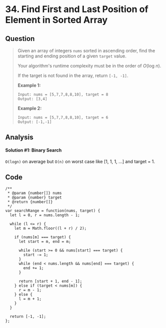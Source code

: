 # 34. Find First and Last Position of Element in Sorted Array

## Question

> Given an array of integers `nums` sorted in ascending order, find the starting and ending position of a given `target` value.
>
> Your algorithm's runtime complexity must be in the order of _O_\(log _n_\).
>
> If the target is not found in the array, return `[-1, -1]`.
>
> **Example 1:**
>
> ```text
> Input: nums = [5,7,7,8,8,10], target = 8
> Output: [3,4]
> ```
>
> **Example 2:**
>
> ```text
> Input: nums = [5,7,7,8,8,10], target = 6
> Output: [-1,-1]
> ```

## Analysis

#### Solution \#1: Binary Search

`O(logn)` on average but `O(n)` on worst case like \[1, 1, 1, ...\] and target = 1.

## Code

```text
/**
 * @param {number[]} nums
 * @param {number} target
 * @return {number[]}
 */
var searchRange = function(nums, target) {
  let l = 0, r = nums.length - 1;
  
  while (l <= r) {
    let m = Math.floor((l + r) / 2);
    
    if (nums[m] === target) {
      let start = m, end = m;
      
      while (start >= 0 && nums[start] === target) {
        start -= 1;
      }
      while (end < nums.length && nums[end] === target) {
        end += 1;
      }
      
      return [start + 1, end - 1];
    } else if (target < nums[m]) {
      r = m - 1;
    } else {
      l = m + 1;
    }
  }
  
  return [-1, -1];
};
```

